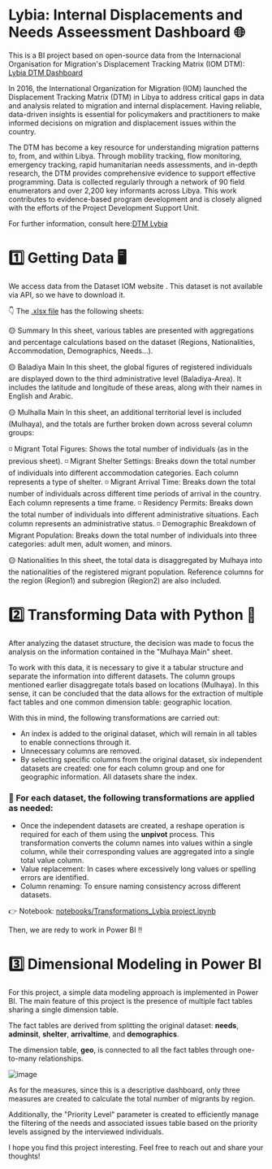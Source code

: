 # Lybia: Internal Displacements and Needs Asseessment Dashboard 🌐

This is a BI project based on open-source data from the Internacional Organisation for Migration's Displacement Tracking Matrix (IOM DTM): [Lybia DTM Dashboard](https://app.powerbi.com/reportEmbed?reportId=88bbac55-7f73-49fb-b500-fbb41154e543&autoAuth=true&ctid=aa24d308-0d9e-4695-a26f-754594342e1b)

In 2016, the International Organization for Migration (IOM) launched the Displacement Tracking Matrix (DTM) in Libya to address critical gaps in data and analysis related to migration and internal displacement. Having reliable, data-driven insights is essential for policymakers and practitioners to make informed decisions on migration and displacement issues within the country.

The DTM has become a key resource for understanding migration patterns to, from, and within Libya. Through mobility tracking, flow monitoring, emergency tracking, rapid humanitarian needs assessments, and in-depth research, the DTM provides comprehensive evidence to support effective programming. Data is collected regularly through a network of 90 field enumerators and over 2,200 key informants across Libya. This work contributes to evidence-based program development and is closely aligned with the efforts of the Project Development Support Unit.

For further information, consult here:[DTM Lybia](https://libya.iom.int/displacement-tracking-matrix-and-research. "DTM Lybia")

# 1️⃣ Getting Data 🖥️

We access data from the Dataset IOM website [](https://dtm.iom.int/datasets/libya-migrants-baseline-assessment-round-54).
This dataset is not available via API, so we have to download it.

👇 The [.xlsx file](https://github.com/amvalseg/Lybia_DTM_Dashboard/blob/main/data/DTM_Libya_R54_Migrant_Dataset_PUBLIC.xlsx) has the following sheets:

🟡 Summary
In this sheet, various tables are presented with aggregations and percentage calculations based on the dataset (Regions, Nationalities, Accommodation, Demographics, Needs...).

🟡 Baladiya Main
In this sheet, the global figures of registered individuals are displayed down to the third administrative level (Baladiya-Area). It includes the latitude and longitude of these areas, along with their names in English and Arabic.

🟡 Mulhalla Main
In this sheet, an additional territorial level is included (Mulhaya), and the totals are further broken down across several column groups:

◽ Migrant Total Figures: Shows the total number of individuals (as in the previous sheet).
◽ Migrant Shelter Settings: Breaks down the total number of individuals into different accommodation categories. Each column represents a type of shelter.
◽ Migrant Arrival Time: Breaks down the total number of individuals across different time periods of arrival in the country. Each column represents a time frame.
◽ Residency Permits: Breaks down the total number of individuals into different administrative situations. Each column represents an administrative status.
◽ Demographic Breakdown of Migrant Population: Breaks down the total number of individuals into three categories: adult men, adult women, and minors.

🟡 Nationalities 
In this sheet, the total data is disaggregated by Mulhaya into the nationalities of the registered migrant population. Reference columns for the region (Region1) and subregion (Region2) are also included.

# 2️⃣ Transforming Data with Python 🐍

After analyzing the dataset structure, the decision was made to focus the analysis on the information contained in the "Mulhaya Main" sheet.

To work with this data, it is necessary to give it a tabular structure and separate the information into different datasets. The column groups mentioned earlier disaggregate totals based on locations (Mulhaya). In this sense, it can be concluded that the data allows for the extraction of multiple fact tables and one common dimension table: geographic location.

With this in mind, the following transformations are carried out:  
- An index is added to the original dataset, which will remain in all tables to enable connections through it.  
- Unnecessary columns are removed.  
- By selecting specific columns from the original dataset, six independent datasets are created: one for each column group and one for geographic information. All datasets share the index.

### 👀  For each dataset, the following transformations are applied as needed:

- Once the independent datasets are created, a reshape operation is required for each of them using the **unpivot** process. This transformation converts the column names into values within a single column, while their corresponding values are aggregated into a single total value column.
- Value replacement: In cases where excessively long values or spelling errors are identified.
- Column renaming: To ensure naming consistency across different datasets.

👉 Notebook: [notebooks/Transformations_Lybia project.ipynb](https://github.com/amvalseg/Lybia_DTM_Dashboard/blob/main/notebook/Transformations_Lybia%20project.ipynb)

Then, we are redy to work in Power BI ‼️


# 3️⃣ Dimensional Modeling in Power BI

For this project, a simple data modeling approach is implemented in Power BI. The main feature of this project is the presence of multiple fact tables sharing a single dimension table.  

The fact tables are derived from splitting the original dataset: **needs**, **adminsit**, **shelter**, **arrivaltime**, and **demographics**.  

The dimension table, **geo**, is connected to all the fact tables through one-to-many relationships.  

![image](https://github.com/user-attachments/assets/27fa8533-e2ec-4914-83f3-18b3a0898406)

As for the measures, since this is a descriptive dashboard, only three measures are created to calculate the total number of migrants by region.

Additionally, the "Priority Level" parameter is created to efficiently manage the filtering of the needs and associated issues table based on the priority levels assigned by the interviewed individuals.


I hope you find this project interesting. Feel free to reach out and share your thoughts!

